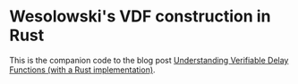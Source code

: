 # Wesolowski's VDF construction  in Rust
This is the companion code to the blog post [Understanding Verifiable Delay Functions (with a Rust implementation)](https://wborgeaud.github.io/posts/understanding-vdfs.html).
